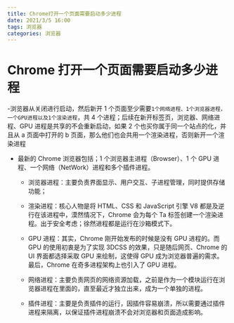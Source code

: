 ```yaml
---
title: Chrome打开一个页面需要启动多少进程
date: 2021/3/5 16:00
tags: 浏览器
categories: 浏览器
---
```


# Chrome 打开一个页面需要启动多少进程

-浏览器从关闭进行启动，然后新开 1 个页面至少需要`1个网络进程、1个浏览器进程，一个GPU进程以及1个渲染进程`，共 4 个进程；后续在新开标签页，浏览器、网络进程、GPU 进程是共享的不会重新启动，如果 2 个也买你属于同一个站点的化，并且从 a 页面中打开的 b 页面，那么他们也会共用一个渲染进程，否则新开一个渲染进程

- 最新的 Chrome 浏览器包括；1 个浏览器主进程（Browser）、1 个 GPU 进程、一个网络（NetWork）进程和多个插件进程。

  - 浏览器进程：主要负责界面显示、用户交互、子进程管理，同时提供存储功能；

  - 渲染进程：核心人物是将 HTML、CSS 和 JavaScript 引擎 V8 都是及逆行在该进程中，漠然情况下，Chrome 会为每个 Ta 标签创建一个渲染进程。出于安全考虑；徐然进程都是运行在沙箱模式下。

  - GPU 进程：其实，Chrome 刚开始发布的时候是没有 GPU 进程的。而 GPU 的使用初衷是为了实现 3DCSS 的效果，只是随后网页、Chrome 的 UI 界面都选择采取 GPU 来绘制，这使得 GPU 成为浏览器普遍的需求。最后，Chrome 在奇多进程架构上也引入了 GPU 进程。

  - 网络进程：主要负责网页的网络资源加载，之前是作为一个模块运行在浏览器进程在里面的，直至最近才独立出来，成为一个单独的进程。

  - 插件进程：主要是负责插件的运行，因插件容易崩溃，所以需要通过插件进程来隔离，以保证插件进程崩溃不会对浏览器和页面造成影响。
